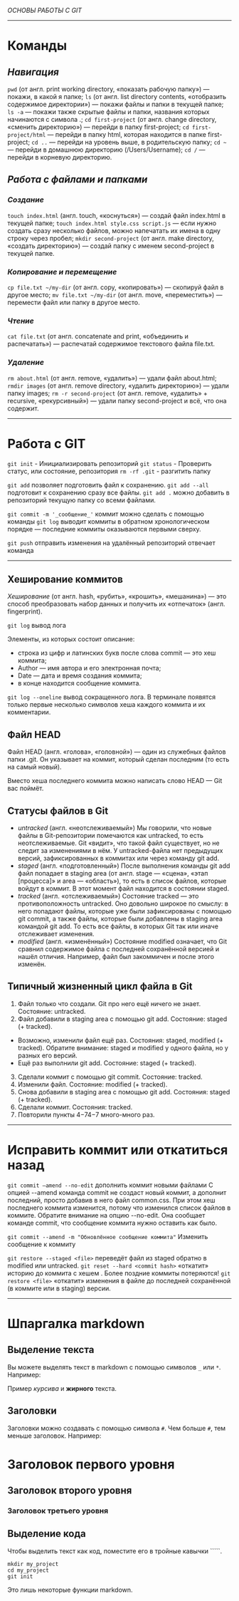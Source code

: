 *_ОСНОВЫ РАБОТЫ С GIT_*
____________________________________

# **Команды**

## _Навигация_

```pwd``` (от англ. print working directory, «показать рабочую папку») — покажи, в какой я папке;
```ls``` (от англ. list directory contents, «отобразить содержимое директории») — покажи файлы и папки в текущей папке;
```ls -a``` — покажи также скрытые файлы и папки, названия которых начинаются с символа .;
```cd first-project``` (от англ. change directory, «сменить директорию») — перейди в папку first-project;
```cd first-project/html``` — перейди в папку html, которая находится в папке first-project;
```cd ..``` — перейди на уровень выше, в родительскую папку;
```cd ~``` — перейди в домашнюю директорию (/Users/Username);
```cd /``` — перейди в корневую директорию.

## _Работа с файлами и папками_

### _Создание_

```touch index.html``` (англ. touch, «коснуться») — создай файл index.html в текущей папке;
```touch index.html style.css script.js``` — если нужно создать сразу несколько файлов, можно напечатать их имена в одну строку через пробел;
```mkdir second-project``` (от англ. make directory, «создать директорию») — создай папку с именем second-project в текущей папке.

### _Копирование и перемещение_

```cp file.txt ~/my-dir``` (от англ. copy, «копировать») — скопируй файл в другое место;
```mv file.txt ~/my-dir``` (от англ. move, «переместить») — перемести файл или папку в другое место.

### _Чтение_

```cat file.txt``` (от англ. concatenate and print, «объединить и распечатать») — распечатай содержимое текстового файла file.txt.

### _Удаление_

```rm about.html``` (от англ. remove, «удалить») — удали файл about.html;
```rmdir images``` (от англ. remove directory, «удалить директорию») — удали папку images;
```rm -r second-project``` (от англ. remove, «удалить» + recursive, «рекурсивный») — удали папку second-project и всё, что она содержит.

____________________________________

# **Работа с GIT**

```git init``` - Инициализировать репозиторий 
```git status``` - Проверить статус, или состояние, репозитория
```rm -rf .git``` - разгитить папку

```git add``` позволяет подготовить файл к сохранению.
```git add --all``` подготовит к сохранению сразу все файлы.
```git add .``` можно добавить в репозиторий текущую папку со всеми файлами.

```git commit -m '_сообщение_'``` коммит можно сделать с помощью команды 
```git log``` выводит коммиты в обратном хронологическом порядке — последние коммиты оказываются первыми сверху.

```git push``` отправить изменения на удалённый репозиторий отвечает команда

____________________________________

## Хеширование коммитов

*Хеширование* (от англ. hash, «рубить», «крошить», «мешанина») — это способ преобразовать набор данных и получить их «отпечаток» (англ. fingerprint).

```git log```  вывод лога

Элементы, из которых состоит описание:
- строка из цифр и латинских букв после слова commit — это хеш коммита;
- Author — имя автора и его электронная почта;
- Date — дата и время создания коммита;
- в конце находится сообщение коммита.

```git log --oneline``` вывод сокращенного лога. В терминале появятся только первые несколько символов хеша каждого коммита и их комментарии.

## Файл HEAD

Файл HEAD (англ. «голова», «головной») — один из служебных файлов папки .git. Он указывает на коммит, который сделан последним (то есть на самый новый).

Вместо хеша последнего коммита можно написать слово HEAD — Git вас поймёт.

## Статусы файлов в Git

- *untracked* (англ. «неотслеживаемый») 
Мы говорили, что новые файлы в Git-репозитории помечаются как untracked, то есть неотслеживаемые. Git «видит», что такой файл существует, но не следит за изменениями в нём. У untracked-файла нет предыдущих версий, зафиксированных в коммитах или через команду git add. 
- *staged* (англ. «подготовленный»)
После выполнения команды git add файл попадает в staging area (от англ. stage — «сцена», «этап [процесса]» и area — «область»), то есть в список файлов, которые войдут в коммит. В этот момент файл находится в состоянии staged.
- *tracked* (англ. «отслеживаемый») 
Состояние tracked — это противоположность untracked. Оно довольно широкое по смыслу: в него попадают файлы, которые уже были зафиксированы с помощью git commit, а также файлы, которые были добавлены в staging area командой git add. То есть все файлы, в которых Git так или иначе отслеживает изменения. 
- *modified* (англ. «изменённый») 
Состояние modified означает, что Git сравнил содержимое файла с последней сохранённой версией и нашёл отличия. Например, файл был закоммичен и после этого изменён. 

## Типичный жизненный цикл файла в Git

1. Файл только что создали. Git про него ещё ничего не знает. Состояние: untracked.
2. Файл добавили в staging area с помощью git add. Состояние: staged (+ tracked). 
- Возможно, изменили файл ещё раз. Состояния: staged, modified (+ tracked). Обратите внимание: staged и modified у одного файла, но у разных его версий.
- Ещё раз выполнили git add. Состояние: staged (+ tracked).
3. Сделали коммит с помощью git commit. Состояние: tracked.
4. Изменили файл. Состояние: modified (+ tracked).
5. Снова добавили в staging area с помощью git add. Состояния: staged (+ tracked).
6. Сделали коммит. Состояния: tracked.
7. Повторили пункты 4−74−7 много-много раз.

____________________________________

# Исправить коммит или откатиться назад

```git commit –amend --no-edit``` дополнить коммит новыми файлами 
С опцией --amend команда commit не создаст новый коммит, а дополнит последний, просто добавив в него файл common.css. При этом хеш последнего коммита изменится, потому что изменился список файлов в коммите. Обратите внимание на опцию --no-edit. Она сообщает команде commit, что сообщение коммита нужно оставить как было.

```git commit --amend -m "Обновлённое сообщение коммита"```  Изменить сообщение к коммиту 

```git restore --staged <file>``` переведёт файл из staged обратно в modified или untracked.
```git reset --hard <commit hash>``` «откатит» историю до коммита с хешем <hash>. Более поздние коммиты потеряются!
```git restore <file>``` «откатит» изменения в файле до последней сохранённой (в коммите или в staging) версии.

____________________________________

# Шпаргалка markdown

## Выделение текста

Вы можете выделять текст в markdown с помощью символов `_` или `*`. Например:

Пример _курсива_ и **жирного** текста.

## Заголовки

Заголовки можно создавать с помощью символа `#`. Чем больше `#`, тем меньше заголовок. Например:

# Заголовок первого уровня
## Заголовок второго уровня
### Заголовок третьего уровня

## Выделение кода

Чтобы выделить текст как код, поместите его в тройные кавычки `````. 

```
mkdir my_project
cd my_project
git init
```
Это лишь некоторые функции markdown. 





